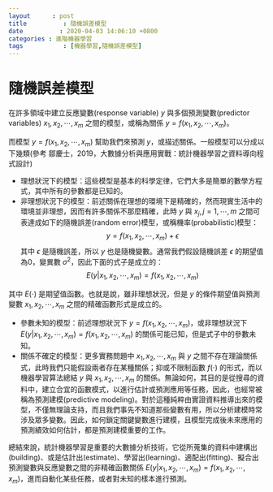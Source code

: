 ```yaml
---
layout      : post
title          : 隨機誤差模型
date          : 2020-04-03 14:06:10 +0800
categories : 進階機器學習
tags           : [機器學習,隨機誤差模型]
---
```


# 隨機誤差模型
在許多領域中建立反應變數(response variable) $y$ 與多個預測變數(predictor variables) $x_1, x_2,\cdots, x_m$ 之間的模型，或稱為關係 $y = f(x_1,x_2,\cdots,x_m)$。

而模型 $y = f(x_1,x_2,\cdots,x_m)$ 幫助我們來預測 $y$，或描述關係。一般模型可以分成以下幾類(參考 鄒慶士，2019，大數據分析與應用實戰：統計機器學習之資料導向程式設計)
- 理想狀況下的模型：這些模型是基本的科學定律，它們大多是簡單的數學方程式，其中所有的參數都是已知的。
- 非理想狀況下的模型：前述關係在理想的環境下是精確的，然而現實生活中的環境並非理想，因而有許多關係不那麼精確，此時 $y$ 與 $x_j, j=1,\cdots,m$ 之間可表達成如下的隨機誤差(random error)模型，或稱機率(probabilistic)模型：
$$y = f(x_1,x_2,\cdots,x_m) + \epsilon$$
其中 $\epsilon$ 是隨機誤差，所以 $y$ 也是隨機變數。通常我們假設隨機誤差 $\epsilon$ 的期望值為0，變異數  $\sigma^2$，因此下面的式子是成立的：
$$E(y | x_1,x_2,\cdots,x_m) = f(x_1,x_2,\cdots,x_m)$$

其中 $E( \cdot )$ 是期望值函數。也就是說，雖非理想狀況，但是 $y$ 的條件期望值與預測變數 $x_1,x_2,\cdots,x_m$ 之間的精確函數形式是成立的。

- 參數未知的模型：前述理想狀況下 $y=f(x_1,x_2,\cdots,x_m)$，或非理想狀況下 $E(y \lvert x_1,x_2,\cdots,x_m)=f(x_1,x_2,\cdots,x_m)$ 的關係可能已知，但是式子中的參數未知。
- 關係不確定的模型：更多實務問題中 $x_1,x_2,\cdots,x_m$ 與 $y$ 之間不存在理論關係式，此時我們只能假設兩者存在某種關係；抑或不限制函數 $f( \cdot )$ 的形式，而以機器學習算法總結 $y$ 與 $x_1,x_2,\cdots,x_m$ 的關係。無論如何，其目的是從搜尋的資料中，建立合宜的函數模式，以進行估計或預測應用等任務，因此，也經常被稱為預測建模(predictive modeling)。對於這種純粹由實證資料推導出來的模型，不僅無理論支持，而且我們事先不知道那些變數有用，所以分析建模時常涉及眾多變數。因此，如何鎖定關鍵變數進行建模，且模型完成後未來應用的預測績效如何估計，都是預測建模重要的工作。

總結來說，統計機器學習是重要的大數據分析技術，它從所蒐集的資料中建構出(building)、或是估計出(estimate)、學習出(learning)、適配出(fitting)、擬合出預測變數與反應變數之間的非精確函數關係 $E(y \lvert x_1,x_2,\cdots,x_m) = f(x_1,x_2,\cdots,x_m)$，進而自動化某些任務，或者對未知的樣本進行預測。
